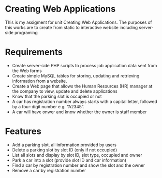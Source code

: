 # Creating Web Applications

This is my assigment for unit Creating Web Applications. The purposes of this works are to create from static to interactive website including server-side programing

# Requirements
- Create server-side PHP scripts to process job application data sent from the Web forms 
- Create simple MySQL tables for storing, updating and retrieving information from a website.
- Create a Web page that allows the Human Resources (HR) manager at the company to view, update and delete applications
- Know that the parking slot is occupied or not
- A car has registration number always starts with a capital letter, followed by a four-digit number e.g. “A2345”.  
- A car will have onwer and know whether the owner is staff member   

# Features
- Add a parking slot, all information provided by users
- Delete a parking slot by slot ID (only if not occupied)
- List all slots and display by slot ID, slot type, occupied and owner
- Park a car into a slot (provide slot ID and car information)
- Find a car by registration number and show the slot and the owner
- Remove a car by registration number
